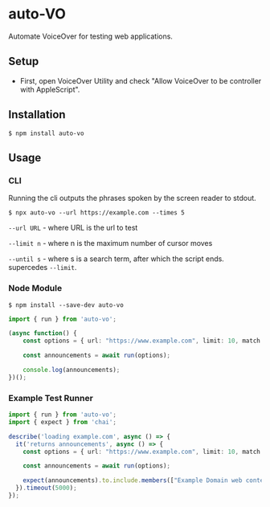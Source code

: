 # auto-VO

Automate VoiceOver for testing web applications.

## Setup

- First, open VoiceOver Utility and check "Allow VoiceOver to be controller with AppleScript".

## Installation

    $ npm install auto-vo

## Usage

### CLI

Running the cli outputs the phrases spoken by the screen reader to stdout.

    $ npx auto-vo --url https://example.com --times 5

`--url URL` - where URL is the url to test

`--limit n` - where n is the maximum number of cursor moves

`--until s` - where s is a search term, after which the script ends. supercedes `--limit`.

### Node Module

    $ npm install --save-dev auto-vo

```typescript
import { run } from 'auto-vo';

(async function() {
    const options = { url: "https://www.example.com", limit: 10, match: 'Example' };

    const announcements = await run(options);

    console.log(announcements);
})();
```


### Example Test Runner

```typescript
import { run } from 'auto-vo';
import { expect } from 'chai';

describe('loading example.com', async () => {
  it('returns announcements', async () => {
    const options = { url: "https://www.example.com", limit: 10, match: 'Example' };

    const announcements = await run(options);

    expect(announcements).to.include.members(["Example Domain web content"]);
  }).timeout(5000);
});
```

